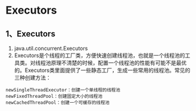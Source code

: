 # Executors

## 1、Executors

1. java.util.concurrent.Executors
2. Executors是个线程的工厂类，方便快速创建线程池，也就是一个线程池的工具类。对线程池原理不清楚的时候，配置一个线程池的性能有可能不是最优的。Executors类里面提供了一些静态工厂，生成一些常用的线程池。常见的三种创建方法：

```text
newSingleThreadExecutor：创建一个单线程的线程池
newFixedThreadPool：创建固定大小的线程池
newCachedThreadPool：创建一个可缓存的线程池
```



